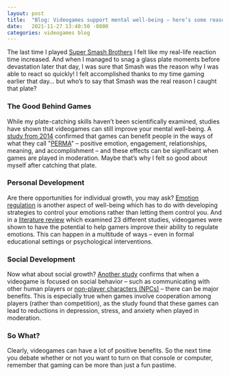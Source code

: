 ```yaml
---
layout: post
title:  "Blog: Videogames support mental well-being – here’s some reasons why"
date:   2021-11-27 13:40:50 -0800
categories: videogames blog
---
```

The last time I played <a href = "https://www.smashbros.com/en_US/" target = "_blank"><u>Super Smash Brothers</u></a> I felt like my real-life reaction time increased. And when I managed to snag a glass plate moments before devastation later that day, I was sure that Smash was the reason why I was able to react so quickly! I felt accomplished thanks to my time gaming earlier that day… but who’s to say that Smash was the real reason I caught that plate?

### The Good Behind Games
While my plate-catching skills haven’t been scientifically examined, studies have shown that videogames can still improve your mental well-being. A <a href = "https://www.frontiersin.org/articles/10.3389/fpsyg.2014.00260/full" target = "_blank"><u>study from 2014</u></a> confirmed that games can benefit people in the ways of what they call "<a href = "https://www.livehappy.com/resources/what-is-perma" target = "_blank"><u>PERMA</u></a>" – positive emotion, engagement, relationships, meaning, and accomplishment – and these effects can be significant when games are played in moderation. Maybe that’s why I felt so good about myself after catching that plate.

### Personal Development
Are there opportunities for individual growth, you may ask? <a href = "https://www.psychologytoday.com/us/basics/emotion-regulation" target = "_blank"><u>Emotion regulation</u></a> is another aspect of well-being which has to do with developing strategies to control your emotions rather than letting them control you. And in a <a href = "https://www.liebertpub.com/doi/10.1089/g4h.2017.0108" target = "_blank"><u>literature review</u></a> which examined 23 different studies, videogames were shown to have the potential to help gamers improve their ability to regulate emotions. This can happen in a multitude of ways – even in formal educational settings or psychological interventions.

### Social Development
Now what about social growth? <a href = "https://journals.sagepub.com/doi/abs/10.1177/1745691619863807?journalCode=ppsa" target = "_blank"><u>Another study</u></a> confirms that when a videogame is focused on social behavior – such as communicating with other human players or <a href = "https://en.wikipedia.org/wiki/Non-player_character" target = "_blank"><u>non-player characters (NPCs)</u></a> – there can be major benefits. This is especially true when games involve cooperation among players (rather than competition), as the study found that these games can lead to reductions in depression, stress, and anxiety when played in moderation.

### So What?
Clearly, videogames can have a lot of positive benefits. So the next time you debate whether or not you want to turn on that console or computer, remember that gaming can be more than just a fun pastime.